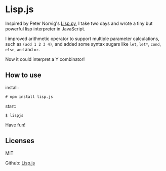 # Lisp.js

Inspired by Peter Norvig's [Lisp.py](http://norvig.com/lispy.html), I take two days and wrote a tiny but powerful lisp interpreter in JavaScript.

I improved arithmetic operator to support multiple parameter calculations, such as `(add 1 2 3 4)`, and added some syntax sugars like `let`, `let*`, `cond`, `else`, `and` and `or`. 

Now it could interpret a Y combinator!

How to use
---
install: 

`# npm install lisp.js`

start:

`$ lispjs`

Have fun!

Licenses
---
MIT

Github: [Lisp.js](http://github.com/Kraks/lisp.js)

